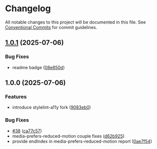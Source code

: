# Changelog

All notable changes to this project will be documented in this file.
See [Conventional Commits](https://conventionalcommits.org) for commit guidelines.

## [1.0.1](https://github.com/TrigenSoftware/stylelint-plugin-a11y/compare/v1.0.0...v1.0.1) (2025-07-06)

### Bug Fixes

* readme badge ([08e850d](https://github.com/TrigenSoftware/stylelint-plugin-a11y/commit/08e850dd053a07ceda6633e15af1f390bd01d368))

## 1.0.0 (2025-07-06)

### Features

* introduce stylelint-a11y fork ([9083eb0](https://github.com/TrigenSoftware/stylelint-plugin-a11y/commit/9083eb084271d9fa1f4abf25fbc4c493d390c7f5))

### Bug Fixes

* [#38](https://github.com/TrigenSoftware/stylelint-plugin-a11y/issues/38) ([ca77c57](https://github.com/TrigenSoftware/stylelint-plugin-a11y/commit/ca77c57334cd72623b57e820883addfb47ce2e89))
* media-prefers-reduced-motion couple fixes ([d62b925](https://github.com/TrigenSoftware/stylelint-plugin-a11y/commit/d62b925c009b9998e11ae77c72643df169e1ad7c))
* provide endIndex in media-prefers-reduced-motion report ([0ae7f54](https://github.com/TrigenSoftware/stylelint-plugin-a11y/commit/0ae7f543348b72bdd59db254c5522381b5c60003))
